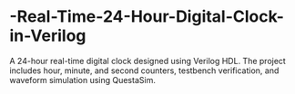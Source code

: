 # -Real-Time-24-Hour-Digital-Clock-in-Verilog
A 24-hour real-time digital clock designed using Verilog HDL. The project includes hour, minute, and second counters, testbench verification, and waveform simulation using QuestaSim.
